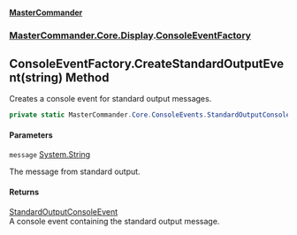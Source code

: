 #### [MasterCommander](MasterCommander.md 'MasterCommander')
### [MasterCommander.Core.Display](MasterCommander.md#MasterCommander.Core.Display 'MasterCommander.Core.Display').[ConsoleEventFactory](ConsoleEventFactory.md 'MasterCommander.Core.Display.ConsoleEventFactory')

## ConsoleEventFactory.CreateStandardOutputEvent(string) Method

Creates a console event for standard output messages.

```csharp
private static MasterCommander.Core.ConsoleEvents.StandardOutputConsoleEvent CreateStandardOutputEvent(string message);
```
#### Parameters

<a name='MasterCommander.Core.Display.ConsoleEventFactory.CreateStandardOutputEvent(string).message'></a>

`message` [System.String](https://docs.microsoft.com/en-us/dotnet/api/System.String 'System.String')

The message from standard output.

#### Returns
[StandardOutputConsoleEvent](StandardOutputConsoleEvent.md 'MasterCommander.Core.ConsoleEvents.StandardOutputConsoleEvent')  
A console event containing the standard output message.